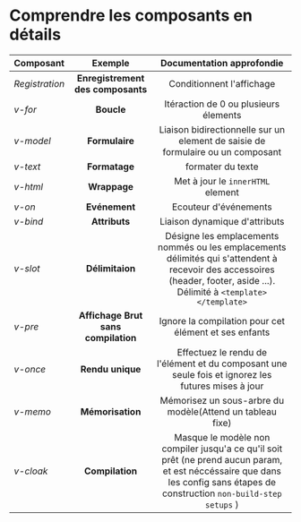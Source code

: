 # Comprendre les composants en détails

| Composant | Exemple | Documentation approfondie |
|:-----|:--------:|:--------:|
|  *Registration*  | **Enregistrement des composants** | Conditionnent l'affichage  | `<span v-if="isCorrect"> Congratulations ✨ </span>`  | |
|  *v-for* | **Boucle** | Itéraction de 0 ou plusieurs élements  | ` <li v-for="e in elements"> {{ e.value }} </li>`| |
|  *v-model* | **Formulaire** | Liaison bidirectionnelle sur un element de saisie de formulaire ou un composant | ` <input v-model="text" />`| |
|  *v-text* | **Formatage** | formater du texte | `<span v-text="myMgs">  </span>` <=> ` <span> {{ myMgs }}  </span>`| |
|  *v-html* | **Wrappage** | Met à jour le `innerHTML` element | `<span v-html="representeMonHtml">  </span>` <=> ` <span> {{ myMgs }}  </span>`| |
|  *v-on* | **Evénement** | Ecouteur d'événements  | ` <button v-on:[event]="actionToDo"> </button>` <=> `<button @[event]="actionToDo"> </button>`| |
|  *v-bind* | **Attributs** | Liaison dynamique d'attributs  | `<button v-bind:[key]="value"> </button>` <=> `<button :[key]="value"> </button>` <br> `<img v-bind:src="imgSrc">` <=> `<img :src="imgSrc">` <br> `<span v-bind:class="{ red: isRed }"> The red value </span>` <br> `<span v-bind:class="[ classA, classB ]"> </span>`| |
|  *v-slot* | **Délimitaion** | Désigne les emplacements nommés ou les emplacements délimités qui s'attendent à recevoir des accessoires (header, footer, aside ...). Délimité à `<template></template>` | `<template v-slot:header> HEADER CONTENT  </template>` <=> `<template #header> HEADER CONTENT  </template>`| [docs](https://vuejs.org/guide/components/slots.html) |
|  *v-pre* | **Affichage Brut sans compilation** | Ignore la compilation pour cet élément et ses enfants | `<template v-pre> HEADER CONTENT  </template>` <=> `<template #header> HEADER CONTENT  </template>`| [docs](https://vuejs.org/api/built-in-directives#v-pre) |
|  *v-once* | **Rendu unique** | Effectuez le rendu de l'élément et du composant une seule fois et ignorez les futures mises à jour | `<template v-once> CONTENT NEVER CHANGE  </template>`| [docs](https://vuejs.org/api/built-in-directives#v-once) |
|  *v-memo* | **Mémorisation** | Mémorisez un sous-arbre du modèle(Attend un tableau fixe) | `<div v-memo="[valueA, valueB]"> CONTENT </div>` | [docs](https://vuejs.org/api/built-in-directives#v-memo) |
|  *v-cloak* | **Compilation** | Masque le modèle non compiler jusqu'a ce qu'il soit prêt (ne prend aucun param, et est néccéssaire que dans les config sans étapes de construction `non-build-step setups` ) | `[v-cloack] {display: none}` and `<span v-cloak> {{ value }}</span>` | [docs](https://vuejs.org/api/built-in-directives#v-cloak) |
